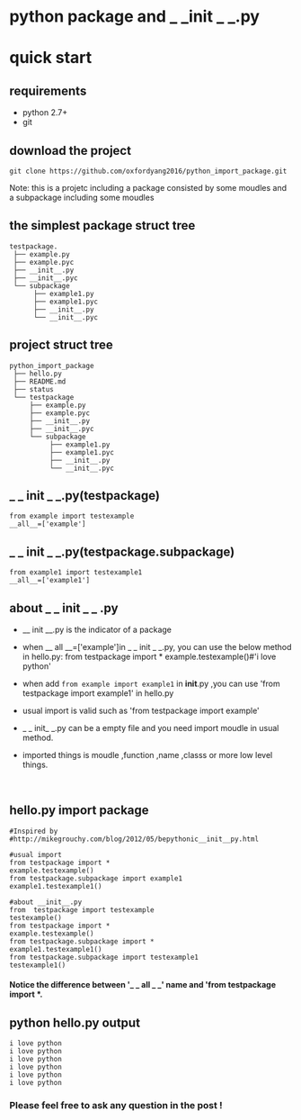 # python  package and _ _init _ _.py


# quick start 

## requirements

* python 2.7+
* git 

## download the project 
```
git clone https://github.com/oxfordyang2016/python_import_package.git
```

Note: this is a projetc including a package consisted by some moudles and a subpackage including some moudles

## the simplest package struct tree 
```
testpackage.
 ├── example.py
 ├── example.pyc
 ├── __init__.py
 ├── __init__.pyc
 └── subpackage
      ├── example1.py
      ├── example1.pyc
      ├── __init__.py
      └── __init__.pyc
```
## project  struct tree
```
python_import_package
 ├── hello.py
 ├── README.md
 ├── status
 └── testpackage
     ├── example.py
     ├── example.pyc
     ├── __init__.py
     ├── __init__.pyc
     └── subpackage
          ├── example1.py
          ├── example1.pyc
          ├── __init__.py
          └── __init__.pyc
```


## _ _ init _ _.py(testpackage)
```
from example import testexample
__all__=['example']
```
## _ _ init _ _.py(testpackage.subpackage)

```
from example1 import testexample1
__all__=['example1']
```
## about _  _ init _ _  .py

* __ init __.py is the indicator of  a package 
* when __ all __=['example']in _ _ init _ _.py,
  you can use the below method in hello.py: 
  from testpackage import * 
  example.testexample()#'i love python'
* when add `from example import example1` in __init__.py ,you can use 
  'from testpackage import example1' in hello.py  
* usual import is valid such as 'from testpackage import example'  
* _ _ init_ _.py can be a empty file and you need import moudle in usual   method.
* imported things is moudle ,function ,name ,classs or more low level things.

  ​
## hello.py import package 
```
#Inspired by #http://mikegrouchy.com/blog/2012/05/bepythonic__init__py.html

#usual import
from testpackage import *
example.testexample()
from testpackage.subpackage import example1
example1.testexample1()

#about __init__.py
from  testpackage import testexample
testexample()
from testpackage import *
example.testexample()
from testpackage.subpackage import *
example1.testexample1()
from testpackage.subpackage import testexample1
testexample1()
```
####  Notice the difference between '_ _ all _ _' name and 'from testpackage import *.


## python hello.py output
```
i love python
i love python
i love python
i love python
i love python
i love python
```

###  Please feel free to ask any question in the post !





